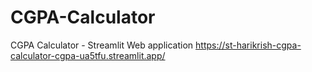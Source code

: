 # CGPA-Calculator
CGPA Calculator - Streamlit Web application
https://st-harikrish-cgpa-calculator-cgpa-ua5tfu.streamlit.app/
